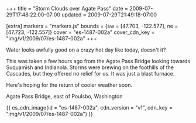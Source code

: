+++
title = "Storm Clouds over Agate Pass"
date = 2009-07-29T17:48:22.00-07:00
updated = 2009-07-29T21:49:18-07:00

[extra]
markers = "markers.js"
bounds = {sw = [47.703, -122.577], ne = [47.723, -122.557]}
cover = "es-1487-002a"
cover_cdn_key = "img/v1/2009/07/es-1487-002a"
+++

Water looks awfully good on a crazy hot day like today, doesn't it?

<!-- more -->

This was taken a few hours ago from the Agate Pass Bridge looking towards Suquamish and Indianola. Storms were brewing on the foothills of the Cascades, but they offered no relief for us. It was just a blast furnace.

Here's hoping for the return of cooler weather soon.

Agate Pass Bridge, east of Poulsbo, Washington

{{ es_cdn_image(id = "es-1487-002a", cdn_version = "v1", cdn_key = "img/v1/2009/07/es-1487-002a") }}
